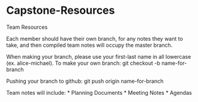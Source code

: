 # Capstone-Resources
Team Resources

Each member should have their own branch, for any notes they want to take, and then compiled team notes will occupy the master branch.  

When making your branch, please use your first-last name in all lowercase (ex. alice-michael).
To make your own branch:
   git checkout -b name-for-branch

Pushing your branch to github:
   git push origin name-for-branch


Team notes will include:
     * Planning Documents
     * Meeting Notes
     * Agendas
